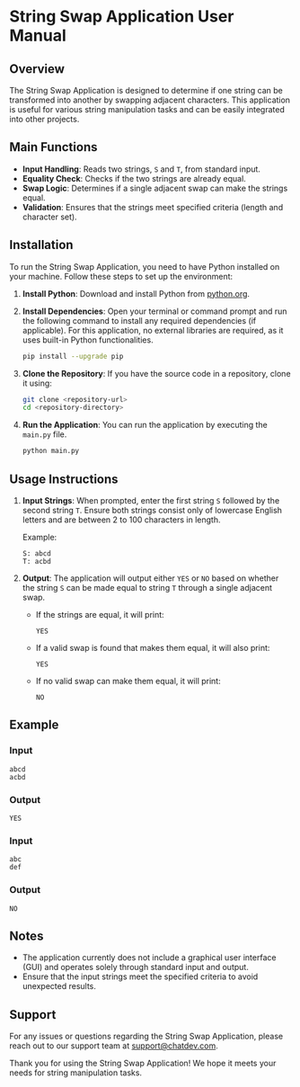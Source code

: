 # String Swap Application User Manual

## Overview

The String Swap Application is designed to determine if one string can be transformed into another by swapping adjacent characters. This application is useful for various string manipulation tasks and can be easily integrated into other projects.

## Main Functions

- **Input Handling**: Reads two strings, `S` and `T`, from standard input.
- **Equality Check**: Checks if the two strings are already equal.
- **Swap Logic**: Determines if a single adjacent swap can make the strings equal.
- **Validation**: Ensures that the strings meet specified criteria (length and character set).

## Installation

To run the String Swap Application, you need to have Python installed on your machine. Follow these steps to set up the environment:

1. **Install Python**: Download and install Python from [python.org](https://www.python.org/downloads/).

2. **Install Dependencies**: Open your terminal or command prompt and run the following command to install any required dependencies (if applicable). For this application, no external libraries are required, as it uses built-in Python functionalities.

   ```bash
   pip install --upgrade pip
   ```

3. **Clone the Repository**: If you have the source code in a repository, clone it using:

   ```bash
   git clone <repository-url>
   cd <repository-directory>
   ```

4. **Run the Application**: You can run the application by executing the `main.py` file.

   ```bash
   python main.py
   ```

## Usage Instructions

1. **Input Strings**: When prompted, enter the first string `S` followed by the second string `T`. Ensure both strings consist only of lowercase English letters and are between 2 to 100 characters in length.

   Example:
   ```
   S: abcd
   T: acbd
   ```

2. **Output**: The application will output either `YES` or `NO` based on whether the string `S` can be made equal to string `T` through a single adjacent swap.

   - If the strings are equal, it will print:
     ```
     YES
     ```
   - If a valid swap is found that makes them equal, it will also print:
     ```
     YES
     ```
   - If no valid swap can make them equal, it will print:
     ```
     NO
     ```

## Example

### Input
```
abcd
acbd
```

### Output
```
YES
```

### Input
```
abc
def
```

### Output
```
NO
```

## Notes

- The application currently does not include a graphical user interface (GUI) and operates solely through standard input and output.
- Ensure that the input strings meet the specified criteria to avoid unexpected results.

## Support

For any issues or questions regarding the String Swap Application, please reach out to our support team at [support@chatdev.com](mailto:support@chatdev.com).

Thank you for using the String Swap Application! We hope it meets your needs for string manipulation tasks.